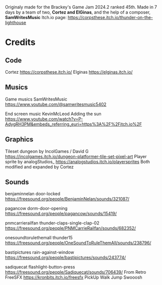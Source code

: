 Originaly made for the Brackey's Game Jam 2024.2 ranked 45th. Made in 7 days by a team of two, **Cortez and ElGinas**, and the help of a composer, **SamWritesMusic**
Itch.io page: https://corpsthese.itch.io/thunder-on-the-lighthouse

# Credits
## Code
Cortez https://corpsthese.itch.io/
Elginas https://elginas.itch.io/

## Musics
Game musics SamWritesMusic https://www.youtube.com/@samwritesmusic5402

End screen music KevinMcLeod Adding the sun https://www.youtube.com/watch?v=P-AdygRH3PM&embeds_referring_euri=https%3A%2F%2Fitch.io%2F

## Graphics
Tileset dungeon by IncolGames / David G https://incolgames.itch.io/dungeon-platformer-tile-set-pixel-art
Player sprite by analogStudios_ https://analogstudios.itch.io/playersprites
Both modified and expanded by Cortez

## Sounds
benjaminnelan door-locked https://freesound.org/people/BenjaminNelan/sounds/321087/

pagancow dorm-door-opening https://freesound.org/people/pagancow/sounds/15419/

pnmcarrierailfan thunder-claps-single-clap-02 https://freesound.org/people/PNMCarrieRailfan/sounds/682352/

onesoundtorulethemall thunder15 https://freesound.org/people/OneSoundToRuleThemAll/sounds/238796/

bastipictures rain-against-window https://freesound.org/people/bastipictures/sounds/243774/

sadiquecat flashlight-button-press https://freesound.org/people/Sadiquecat/sounds/706439/
From Retro FreeSFX https://kronbits.itch.io/freesfx
PickUp
Walk
Jump
Swooosh
